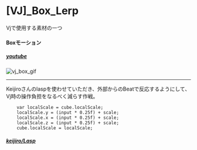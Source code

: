 # [VJ]_Box_Lerp
Vjで使用する素材の一つ　

#### Boxモーション
##### [youtube](https://youtu.be/Enk2L6cfmD0)
![vj_box_gif](https://user-images.githubusercontent.com/43961147/62051983-91d00380-b24f-11e9-8c6f-b553a2dacde4.gif)
*** 

Keijiroさんのlaspを使わせていただき、外部からのBeatで反応するようにして、Vj時の操作負担をなるべく減らす作戦。

        var localScale = cube.localScale;
        localScale.y = (input * 0.25f) + scale;
        localScale.x = (input * 0.25f) + scale;
        localScale.z = (input * 0.25f) + scale;
        cube.localScale = localScale;


##### [keijiro/Lasp](https://github.com/keijiro/Lasp/blob/master/README.md)

